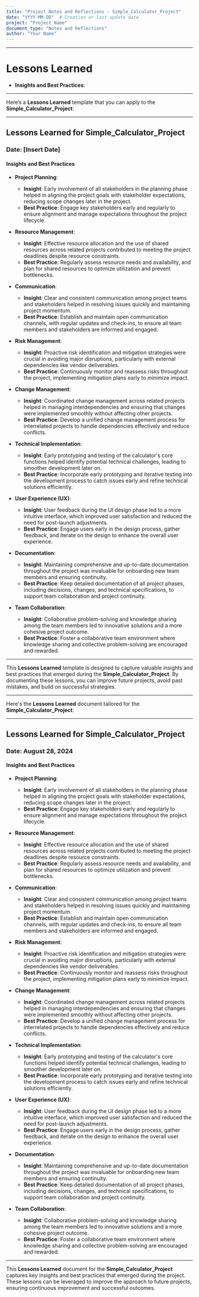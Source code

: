 ```yaml
---
title: "Project Notes and Reflections - Simple_Calculator_Project"
date: "YYYY-MM-DD"  # Creation or last update date
project: "Project Name"
document_type: "Notes and Reflections"
author: "Your Name"
---
```

---
# Lessons Learned

- **Insights and Best Practices**:

---
Here’s a **Lessons Learned** template that you can apply to the **Simple_Calculator_Project**:

---

## Lessons Learned for Simple_Calculator_Project

### Date: [Insert Date]

#### Insights and Best Practices

- **Project Planning**:
  - **Insight**: Early involvement of all stakeholders in the planning phase helped in aligning the project goals with stakeholder expectations, reducing scope changes later in the project.
  - **Best Practice**: Engage key stakeholders early and regularly to ensure alignment and manage expectations throughout the project lifecycle.

- **Resource Management**:
  - **Insight**: Effective resource allocation and the use of shared resources across related projects contributed to meeting the project deadlines despite resource constraints.
  - **Best Practice**: Regularly assess resource needs and availability, and plan for shared resources to optimize utilization and prevent bottlenecks.

- **Communication**:
  - **Insight**: Clear and consistent communication among project teams and stakeholders helped in resolving issues quickly and maintaining project momentum.
  - **Best Practice**: Establish and maintain open communication channels, with regular updates and check-ins, to ensure all team members and stakeholders are informed and engaged.

- **Risk Management**:
  - **Insight**: Proactive risk identification and mitigation strategies were crucial in avoiding major disruptions, particularly with external dependencies like vendor deliverables.
  - **Best Practice**: Continuously monitor and reassess risks throughout the project, implementing mitigation plans early to minimize impact.

- **Change Management**:
  - **Insight**: Coordinated change management across related projects helped in managing interdependencies and ensuring that changes were implemented smoothly without affecting other projects.
  - **Best Practice**: Develop a unified change management process for interrelated projects to handle dependencies effectively and reduce conflicts.

- **Technical Implementation**:
  - **Insight**: Early prototyping and testing of the calculator's core functions helped identify potential technical challenges, leading to smoother development later on.
  - **Best Practice**: Incorporate early prototyping and iterative testing into the development process to catch issues early and refine technical solutions efficiently.

- **User Experience (UX)**:
  - **Insight**: User feedback during the UI design phase led to a more intuitive interface, which improved user satisfaction and reduced the need for post-launch adjustments.
  - **Best Practice**: Engage users early in the design process, gather feedback, and iterate on the design to enhance the overall user experience.

- **Documentation**:
  - **Insight**: Maintaining comprehensive and up-to-date documentation throughout the project was invaluable for onboarding new team members and ensuring continuity.
  - **Best Practice**: Keep detailed documentation of all project phases, including decisions, changes, and technical specifications, to support team collaboration and project continuity.

- **Team Collaboration**:
  - **Insight**: Collaborative problem-solving and knowledge sharing among the team members led to innovative solutions and a more cohesive project outcome.
  - **Best Practice**: Foster a collaborative team environment where knowledge sharing and collective problem-solving are encouraged and rewarded.

---

This **Lessons Learned** template is designed to capture valuable insights and best practices that emerged during the **Simple_Calculator_Project**. By documenting these lessons, you can improve future projects, avoid past mistakes, and build on successful strategies.

---
Here's the **Lessons Learned** document tailored for the **Simple_Calculator_Project**:

---

## Lessons Learned for Simple_Calculator_Project

### Date: August 28, 2024

#### Insights and Best Practices

- **Project Planning**:
  - **Insight**: Early involvement of all stakeholders in the planning phase helped in aligning the project goals with stakeholder expectations, reducing scope changes later in the project.
  - **Best Practice**: Engage key stakeholders early and regularly to ensure alignment and manage expectations throughout the project lifecycle.

- **Resource Management**:
  - **Insight**: Effective resource allocation and the use of shared resources across related projects contributed to meeting the project deadlines despite resource constraints.
  - **Best Practice**: Regularly assess resource needs and availability, and plan for shared resources to optimize utilization and prevent bottlenecks.

- **Communication**:
  - **Insight**: Clear and consistent communication among project teams and stakeholders helped in resolving issues quickly and maintaining project momentum.
  - **Best Practice**: Establish and maintain open communication channels, with regular updates and check-ins, to ensure all team members and stakeholders are informed and engaged.

- **Risk Management**:
  - **Insight**: Proactive risk identification and mitigation strategies were crucial in avoiding major disruptions, particularly with external dependencies like vendor deliverables.
  - **Best Practice**: Continuously monitor and reassess risks throughout the project, implementing mitigation plans early to minimize impact.

- **Change Management**:
  - **Insight**: Coordinated change management across related projects helped in managing interdependencies and ensuring that changes were implemented smoothly without affecting other projects.
  - **Best Practice**: Develop a unified change management process for interrelated projects to handle dependencies effectively and reduce conflicts.

- **Technical Implementation**:
  - **Insight**: Early prototyping and testing of the calculator's core functions helped identify potential technical challenges, leading to smoother development later on.
  - **Best Practice**: Incorporate early prototyping and iterative testing into the development process to catch issues early and refine technical solutions efficiently.

- **User Experience (UX)**:
  - **Insight**: User feedback during the UI design phase led to a more intuitive interface, which improved user satisfaction and reduced the need for post-launch adjustments.
  - **Best Practice**: Engage users early in the design process, gather feedback, and iterate on the design to enhance the overall user experience.

- **Documentation**:
  - **Insight**: Maintaining comprehensive and up-to-date documentation throughout the project was invaluable for onboarding new team members and ensuring continuity.
  - **Best Practice**: Keep detailed documentation of all project phases, including decisions, changes, and technical specifications, to support team collaboration and project continuity.

- **Team Collaboration**:
  - **Insight**: Collaborative problem-solving and knowledge sharing among the team members led to innovative solutions and a more cohesive project outcome.
  - **Best Practice**: Foster a collaborative team environment where knowledge sharing and collective problem-solving are encouraged and rewarded.

---

This **Lessons Learned** document for the **Simple_Calculator_Project** captures key insights and best practices that emerged during the project. These lessons can be leveraged to improve the approach to future projects, ensuring continuous improvement and successful outcomes.